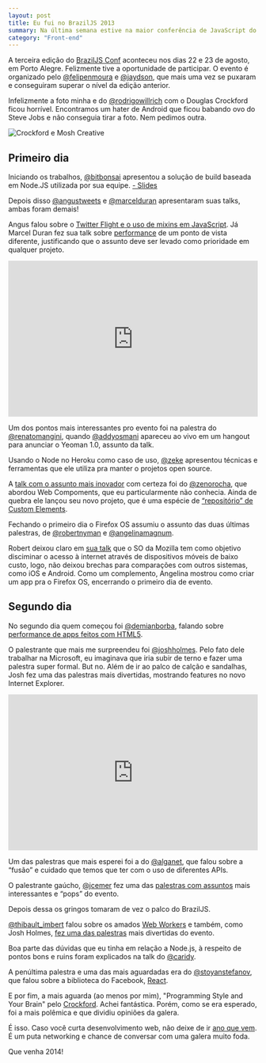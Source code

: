 ```yaml
---
layout: post
title: Eu fui no BrazilJS 2013
summary: Na última semana estive na maior conferência de JavaScript do universo, o BrazilJS Conf 2013. Um resumo do que vi nesse que foi o melhor evento técnico que já fui.
category: "Front-end"
---
```



A terceira edição do [BrazilJS Conf](http://braziljs.com.br/) aconteceu nos dias 22 e 23 de agosto, em Porto Alegre. Felizmente tive a oportunidade de participar. O evento é organizado pelo [@felipenmoura](https://twitter.com/felipenmoura) e [@jaydson](https://twitter.com/jaydson), que mais uma vez se puxaram e conseguiram superar o nível da edição anterior.

Infelizmente a foto minha e do [@rodrigowillrich](https://twitter.com/rodrigowillrich) com o Douglas Crockford ficou horrível. Encontramos um hater de Android que ficou babando ovo do Steve Jobs e não conseguia tirar a foto. Nem pedimos outra.

![Crockford e Mosh Creative](http://i.imgur.com/kb3PUlV.jpg)

## Primeiro dia

Iniciando os trabalhos, [@bitbonsai](https://twitter.com/bitbonsai) apresentou a solução de build baseada em Node.JS utilizada por sua equipe. [- Slides](http://bitbonsai.com/braziljs2013/)

Depois disso [@angustweets](https://twitter.com/angustweets) e [@marcelduran](https://twitter.com/marcelduran) apresentaram suas talks, ambas foram demais!

Angus falou sobre o [Twitter Flight e o uso de mixins em JavaScript](https://speakerdeck.com/anguscroll/learning-to-fly-twitter-flight-and-mixins-1). Já Marcel Duran fez sua talk sobre [performance](http://www.slideshare.net/marcelduran/brazijs-2013-performance-as-a-feature) de um ponto de vista diferente, justificando que o assunto deve ser levado como prioridade em qualquer projeto.

<iframe width="100%" height="315" src="https://www.youtube.com/embed/QDv6yM6pN6U" frameborder="0" allowfullscreen></iframe>

Um dos pontos mais interessantes pro evento foi na palestra do [@renatomangini](https://twitter.com/renatomangini), quando [@addyosmani](https://twitter.com/addyosmani) apareceu ao vivo em um hangout para anunciar o Yeoman 1.0, assunto da talk.

Usando o Node no Heroku como caso de uso, [@zeke](https://twitter.com/zeke) apresentou técnicas e ferramentas que ele utiliza pra manter o projetos open source.

A [talk com o assunto mais inovador](https://speakerdeck.com/zenorocha/um-futuro-chamado-web-components) com certeza foi do [@zenorocha](https://twitter.com/zenorocha), que abordou Web Compoments, que eu particularmente não conhecia. Ainda de quebra ele lançou seu novo projeto, que é uma espécie de [“repositório” de Custom Elements](http://customelements.io/).

Fechando o primeiro dia o Firefox OS assumiu o assunto das duas últimas palestras, de [@robertnyman](https://twitter.com/robertnyman) e [@angelinamagnum](https://twitter.com/angelinamagnum).

Robert deixou claro em [sua talk](http://www.slideshare.net/robnyman/bringing-the-open-web-ap-is-to-mobile-devices-with-firefox-os-brazil-js) que o SO da Mozilla tem como objetivo disciminar o acesso à internet através de dispositivos móveis de baixo custo, logo, não deixou brechas para comparações com outros sistemas, como iOS e Android. Como um complemento, Angelina mostrou como criar um app pra o Firefox OS, encerrando o primeiro dia de evento.

## Segundo dia

No segundo dia quem começou foi [@demianborba](https://twitter.com/demianborba), falando sobre [performance de apps feitos com HTML5](https://speakerdeck.com/demianborba/seeking-the-best-performance-in-mobile-apps-built-with-html5).

O palestrante que mais me surpreendeu foi [@joshholmes](https://twitter.com/joshholmes). Pelo fato dele trabalhar na Microsoft, eu imaginava que iria subir de terno e fazer uma palestra super formal. But no. Além de ir ao palco de calção e sandalhas, Josh fez uma das palestras mais divertidas, mostrando features no novo Internet Explorer.

<iframe width="100%" height="315" src="https://www.youtube.com/embed/93Awzbla0yc" frameborder="0" allowfullscreen></iframe>


Um das palestras que mais esperei foi a do [@alganet](https://twitter.com/alganet), que falou sobre a “fusão” e cuidado que temos que ter com o uso de diferentes APIs.

O palestrante gaúcho, [@jcemer](https://twitter.com/jcemer) fez uma das [palestras com assuntos](https://speakerdeck.com/jcemer/o-fantastico-mundo-do-javascript) mais interessantes e “pops” do evento.

Depois dessa os gringos tomaram de vez o palco do BrazilJS.

[@thibault_imbert](https://twitter.com/thibault_imbert) falou sobre os amados [Web Workers](http://blog.fernahh.com.br/web-workers-ftw.html) e também, como Josh Holmes, [fez uma das palestras](https://dl.dropboxusercontent.com/u/7009356/Workers%20of%20the%20web%20-%20BrazilJS.pdf) mais divertidas do evento.

Boa parte das dúvidas que eu tinha em relação a Node.js, à respeito de pontos bons e ruins foram explicados na talk do [@caridy](https://twitter.com/caridy).

A penúltima palestra e uma das mais aguardadas era do [@stoyanstefanov](https://twitter.com/stoyanstefanov), que falou sobre a biblioteca do Facebook, [React](http://facebook.github.io/react/).

E por fim, a mais aguarda (ao menos por mim), "Programming Style and Your Brain" pelo [Crockford](http://www.crockford.com/). Achei fantástica. Porém, como se era esperado, foi a mais polêmica e que dividiu opiniões da galera.

É isso. Caso você curta desenvolvimento web, não deixe de ir [ano que vem](braziljs.com.br/2014). É um puta networking e chance de conversar com uma galera muito foda.

Que venha 2014!
